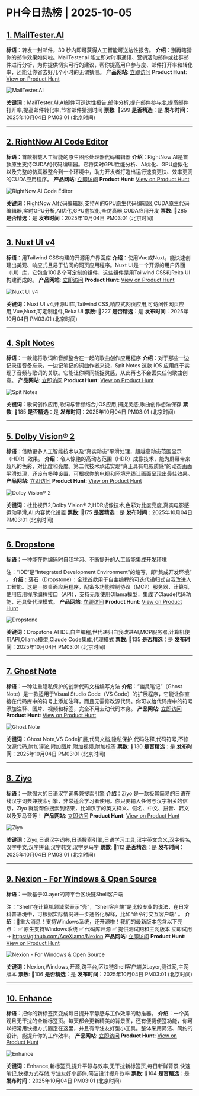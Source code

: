 # PH今日热榜 | 2025-10-05

## [1. MailTester.AI](https://www.producthunt.com/products/mailtester-ai?utm_campaign=producthunt-api&utm_medium=api-v2&utm_source=Application%3A+dev+%28ID%3A+189358%29)
**标语**：转发一封邮件，30 秒内即可获得人工智能可送达性报告。
**介绍**：别再瞎猜你的邮件效果如何啦。MailTester.ai 能立即对时事通讯、营销活动邮件或社群邮件进行分析，为你提供切实可行的建议，帮你提高用户参与度、邮件打开率和转化率，还能让你省去好几个小时的无谓猜测。
**产品网站**: [立即访问](https://www.producthunt.com/r/SDRVIB7FCNGI3O?utm_campaign=producthunt-api&utm_medium=api-v2&utm_source=Application%3A+dev+%28ID%3A+189358%29)
**Product Hunt**: [View on Product Hunt](https://www.producthunt.com/products/mailtester-ai?utm_campaign=producthunt-api&utm_medium=api-v2&utm_source=Application%3A+dev+%28ID%3A+189358%29)

![MailTester.AI](https://ph-files.imgix.net/05e9b154-7549-4b3f-bd2b-c3fc4b8206a5.png?auto=format)

**关键词**：MailTester.AI,AI邮件可送达性报告,邮件分析,提升邮件参与度,提高邮件打开率,提高邮件转化率,节省邮件猜测时间
**票数**: 🔺299
**是否精选**：是
**发布时间**：2025年10月04日 PM03:01 (北京时间)

---

## [2. RightNow AI Code Editor](https://www.producthunt.com/products/rightnow-ai?utm_campaign=producthunt-api&utm_medium=api-v2&utm_source=Application%3A+dev+%28ID%3A+189358%29)
**标语**：首款搭载人工智能的原生图形处理器代码编辑器
**介绍**：RightNow AI是首款原生支持CUDA的代码编辑器。它将实时GPU性能分析、AI优化、GPU虚拟化以及完整的仿真器整合到一个环境中，助力开发者打造出运行速度更快、效率更高的CUDA应用程序。
**产品网站**: [立即访问](https://www.producthunt.com/r/XSODQMWBIWZDWE?utm_campaign=producthunt-api&utm_medium=api-v2&utm_source=Application%3A+dev+%28ID%3A+189358%29)
**Product Hunt**: [View on Product Hunt](https://www.producthunt.com/products/rightnow-ai?utm_campaign=producthunt-api&utm_medium=api-v2&utm_source=Application%3A+dev+%28ID%3A+189358%29)

![RightNow AI Code Editor](https://ph-files.imgix.net/8cae5396-5bf1-4512-8ff5-f6ba5ff4cf70.jpeg?auto=format)

**关键词**：RightNow AI代码编辑器,支持AI的GPU原生代码编辑器,CUDA原生代码编辑器,实时GPU分析,AI优化,GPU虚拟化,全仿真器,CUDA应用开发
**票数**: 🔺285
**是否精选**：是
**发布时间**：2025年10月04日 PM03:01 (北京时间)

---

## [3. Nuxt UI v4](https://www.producthunt.com/products/nuxt-ui?utm_campaign=producthunt-api&utm_medium=api-v2&utm_source=Application%3A+dev+%28ID%3A+189358%29)
**标语**：用Tailwind CSS构建的开源用户界面库
**介绍**：使用Vue或Nuxt，能快速创建出美观、响应式且易于访问的网页应用程序。Nuxt UI是一个开源的用户界面（UI）库，它包含100多个可定制的组件，这些组件是用Tailwind CSS和Reka UI构建而成的。
**产品网站**: [立即访问](https://www.producthunt.com/r/H2OGCRAZ5VF4MM?utm_campaign=producthunt-api&utm_medium=api-v2&utm_source=Application%3A+dev+%28ID%3A+189358%29)
**Product Hunt**: [View on Product Hunt](https://www.producthunt.com/products/nuxt-ui?utm_campaign=producthunt-api&utm_medium=api-v2&utm_source=Application%3A+dev+%28ID%3A+189358%29)

![Nuxt UI v4](https://ph-files.imgix.net/b161f784-8e8e-4b00-8169-452c6aefe2a4.png?auto=format)

**关键词**：Nuxt UI v4,开源UI库,Tailwind CSS,响应式网页应用,可访问性网页应用,Vue,Nuxt,可定制组件,Reka UI
**票数**: 🔺227
**是否精选**：是
**发布时间**：2025年10月04日 PM03:01 (北京时间)

---

## [4. Spit Notes](https://www.producthunt.com/products/spit-notes?utm_campaign=producthunt-api&utm_medium=api-v2&utm_source=Application%3A+dev+%28ID%3A+189358%29)
**标语**：一款能将歌词和音频整合在一起的歌曲创作应用程序
**介绍**：对于那些一边记录语音备忘录，一边记笔记的词曲作者来说，Spit Notes 这款 iOS 应用终于实现了音频与歌词的关联。它能让你瞬间捕捉灵感，从此再也不会丢失任何歌曲创意。
**产品网站**: [立即访问](https://www.producthunt.com/r/GAXAFRROIKWSZZ?utm_campaign=producthunt-api&utm_medium=api-v2&utm_source=Application%3A+dev+%28ID%3A+189358%29)
**Product Hunt**: [View on Product Hunt](https://www.producthunt.com/products/spit-notes?utm_campaign=producthunt-api&utm_medium=api-v2&utm_source=Application%3A+dev+%28ID%3A+189358%29)

![Spit Notes](https://ph-files.imgix.net/068606ac-3105-4586-ab8d-c9ab3c97ce68.jpeg?auto=format)

**关键词**：歌词创作应用,歌词与音频结合,iOS应用,捕捉灵感,歌曲创作想法保存
**票数**: 🔺185
**是否精选**：是
**发布时间**：2025年10月04日 PM03:01 (北京时间)

---

## [5. Dolby Vision® 2](https://www.producthunt.com/products/dolby-vision-2?utm_campaign=producthunt-api&utm_medium=api-v2&utm_source=Application%3A+dev+%28ID%3A+189358%29)
**标语**：借助更多人工智能技术以及“真实动态”平滑处理，超越高动态范围显示（HDR）效果。
**介绍**：令人惊艳的高动态范围（HDR）成像技术，能为屏幕带来超凡的色彩、对比度和亮度。第二代技术承诺实现“真正具有电影质感”的动态画面平滑处理，还设有多种设置，可根据你的电视和环境光线让画面呈现出最佳效果。
**产品网站**: [立即访问](https://www.producthunt.com/r/AJDRSVLK75O4AF?utm_campaign=producthunt-api&utm_medium=api-v2&utm_source=Application%3A+dev+%28ID%3A+189358%29)
**Product Hunt**: [View on Product Hunt](https://www.producthunt.com/products/dolby-vision-2?utm_campaign=producthunt-api&utm_medium=api-v2&utm_source=Application%3A+dev+%28ID%3A+189358%29)

![Dolby Vision® 2](https://ph-files.imgix.net/c876a9b6-94f7-4550-a38a-48baeed9d6b0.png?auto=format)

**关键词**：杜比视界2,Dolby Vision® 2,HDR成像技术,色彩对比度亮度,真实电影感运动平滑,AI,内容优化设置
**票数**: 🔺175
**是否精选**：是
**发布时间**：2025年10月04日 PM03:01 (北京时间)

---

## [6. Dropstone](https://www.producthunt.com/products/dropstone-2?utm_campaign=producthunt-api&utm_medium=api-v2&utm_source=Application%3A+dev+%28ID%3A+189358%29)
**标语**：一种能在你编码时自我学习、不断提升的人工智能集成开发环境

注：“IDE”是“Integrated Development Environment”的缩写，即“集成开发环境” 。
**介绍**：落石（Dropstone）：全球首款用于自主编程的可迭代递归式自我改进人工智能。这是一款桌面应用程序，配备多功能控制协议（MCP）服务器、计算机使用应用程序编程接口（API），支持无限使用Ollama模型，集成了Claude代码功能，还具备代理模式。
**产品网站**: [立即访问](https://www.producthunt.com/r/2KTSIC54J3C7CF?utm_campaign=producthunt-api&utm_medium=api-v2&utm_source=Application%3A+dev+%28ID%3A+189358%29)
**Product Hunt**: [View on Product Hunt](https://www.producthunt.com/products/dropstone-2?utm_campaign=producthunt-api&utm_medium=api-v2&utm_source=Application%3A+dev+%28ID%3A+189358%29)

![Dropstone](https://ph-files.imgix.net/a265ad0f-4ed4-4ff1-98f7-2082c1374da2.png?auto=format)

**关键词**：Dropstone,AI IDE,自主编程,世代递归自我改进AI,MCP服务器,计算机使用API,Ollama模型,Claude Code集成,代理模式
**票数**: 🔺135
**是否精选**：是
**发布时间**：2025年10月04日 PM03:01 (北京时间)

---

## [7. Ghost Note](https://www.producthunt.com/products/ghost-note?utm_campaign=producthunt-api&utm_medium=api-v2&utm_source=Application%3A+dev+%28ID%3A+189358%29)
**标语**：一种注重隐私保护的创新代码文档编写方法
**介绍**：“幽灵笔记”（Ghost Note）是一款适用于Visual Studio Code（VS Code）的扩展程序，它能让你直接在代码库中的符号上添加注释，而且无需修改源代码。你可以给代码库中的符号添加注释、图片、视频和标签，完全不用去动代码本身。
**产品网站**: [立即访问](https://www.producthunt.com/r/LSSOIJWL5JHCV3?utm_campaign=producthunt-api&utm_medium=api-v2&utm_source=Application%3A+dev+%28ID%3A+189358%29)
**Product Hunt**: [View on Product Hunt](https://www.producthunt.com/products/ghost-note?utm_campaign=producthunt-api&utm_medium=api-v2&utm_source=Application%3A+dev+%28ID%3A+189358%29)

![Ghost Note](https://ph-files.imgix.net/259bf3cb-1513-44e1-9040-ce2c1e9f5dd4.jpeg?auto=format)

**关键词**：Ghost Note,VS Code扩展,代码文档,隐私保护,代码注释,代码符号,不修改源代码,附加评论,附加图片,附加视频,附加标签
**票数**: 🔺130
**是否精选**：是
**发布时间**：2025年10月04日 PM03:01 (北京时间)

---

## [8. Ziyo](https://www.producthunt.com/products/ziyo?utm_campaign=producthunt-api&utm_medium=api-v2&utm_source=Application%3A+dev+%28ID%3A+189358%29)
**标语**：一款强大的日语汉字词典兼搜索引擎
**介绍**：Ziyo 是一款极其简易的日语在线汉字词典兼搜索引擎，非常适合学习者使用。你只要输入任何与汉字相关的信息，Ziyo 就能帮你搜索到结果，比如汉字的英文释义、假名、中文、拼音、韩文以及罗马音等！
**产品网站**: [立即访问](https://www.producthunt.com/r/FUJTQ45SWEMRSS?utm_campaign=producthunt-api&utm_medium=api-v2&utm_source=Application%3A+dev+%28ID%3A+189358%29)
**Product Hunt**: [View on Product Hunt](https://www.producthunt.com/products/ziyo?utm_campaign=producthunt-api&utm_medium=api-v2&utm_source=Application%3A+dev+%28ID%3A+189358%29)

![Ziyo](https://ph-files.imgix.net/4437ca00-0e7b-436c-9b9e-289ee38a82fc.png?auto=format)

**关键词**：Ziyo,日语汉字词典,日语搜索引擎,日语学习工具,汉字英文含义,汉字假名,汉字中文,汉字拼音,汉字韩文,汉字罗马字
**票数**: 🔺112
**是否精选**：是
**发布时间**：2025年10月04日 PM03:01 (北京时间)

---

## [9. Nexion - For Windows & Open Source](https://www.producthunt.com/products/nexion-for-windows-open-source?utm_campaign=producthunt-api&utm_medium=api-v2&utm_source=Application%3A+dev+%28ID%3A+189358%29)
**标语**：一款基于XLayer的跨平台区块链Shell客户端

注：“Shell”在计算机领域常表示“壳”，“Shell客户端”是比较专业的说法，在日常科普语境中，可根据实际情况进一步通俗化解释，比如“命令行交互客户端” 。
**介绍**：🎉重大消息！支持Windows系统，还开源啦！我们的最新版本包含以下亮点：
✅ 原生支持Windows系统
✅ 代码库开源
✅ 提供测试网和主网版本
立即试用 → https://github.com/AceXiamo/Nexion
**产品网站**: [立即访问](https://www.producthunt.com/r/7LGN3TPDONURGJ?utm_campaign=producthunt-api&utm_medium=api-v2&utm_source=Application%3A+dev+%28ID%3A+189358%29)
**Product Hunt**: [View on Product Hunt](https://www.producthunt.com/products/nexion-for-windows-open-source?utm_campaign=producthunt-api&utm_medium=api-v2&utm_source=Application%3A+dev+%28ID%3A+189358%29)

![Nexion - For Windows & Open Source](https://ph-files.imgix.net/2ea0af9c-84c7-4b5a-87f5-a85fcc618643.png?auto=format)

**关键词**：Nexion,Windows,开源,跨平台,区块链Shell客户端,XLayer,测试网,主网版本
**票数**: 🔺106
**是否精选**：是
**发布时间**：2025年10月04日 PM03:01 (北京时间)

---

## [10. Enhance](https://www.producthunt.com/products/enhance-3?utm_campaign=producthunt-api&utm_medium=api-v2&utm_source=Application%3A+dev+%28ID%3A+189358%29)
**标语**：把你的新标签页变成每日提升平静感与工作效率的助推器。
**介绍**：一个美观且无干扰的全新标签页。每天都会更新精美的背景图，还有便捷便签功能，你可以把常用快捷方式固定在这里，并且有专注友好型小工具。整体采用简洁、简约的设计，能提升你的工作效率。
**产品网站**: [立即访问](https://www.producthunt.com/r/57QA7A6YMG5YSQ?utm_campaign=producthunt-api&utm_medium=api-v2&utm_source=Application%3A+dev+%28ID%3A+189358%29)
**Product Hunt**: [View on Product Hunt](https://www.producthunt.com/products/enhance-3?utm_campaign=producthunt-api&utm_medium=api-v2&utm_source=Application%3A+dev+%28ID%3A+189358%29)

![Enhance](https://ph-files.imgix.net/e1192b3a-0c88-4216-a6ec-c443c1dafa41.png?auto=format)

**关键词**：Enhance,新标签页,提升平静与效率,无干扰新标签页,每日新鲜背景,快速笔记,快捷方式存储,专注友好小部件,简洁设计提升效率
**票数**: 🔺104
**是否精选**：是
**发布时间**：2025年10月04日 PM03:01 (北京时间)

---


